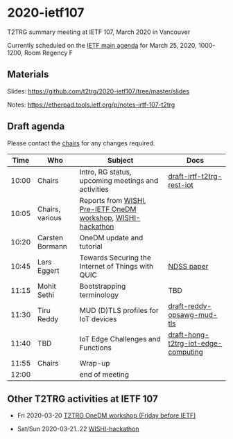 # 2020-ietf107
T2TRG summary meeting at IETF 107, March 2020 in Vancouver

Currently scheduled on the [IETF main agenda][] for March 25, 2020,
1000-1200, Room Regency F

[IETF main agenda]: https://datatracker.ietf.org/meeting/agenda

## Materials

Slides: <https://github.com/t2trg/2020-ietf107/tree/master/slides> 

Notes: <https://etherpad.tools.ietf.org/p/notes-irtf-107-t2trg>

## Draft agenda

Please contact the [chairs][] for any changes required.

|  Time | Who             | Subject                                                                             | Docs                                        |
| ----- | --------------- | ----------------------------------------------------------------------------------- | ------------------------------------------- |
| 10:00 | Chairs          | Intro, RG status, upcoming meetings and activities                                  | [draft-irtf-t2trg-rest-iot][restiot]        |
| 10:05 | Chairs, various | Reports from [WISHI][], [Pre-IETF OneDM workshop][pre107onedm], [WISHI-hackathon][] |                                             |
| 10:20 | Carsten Bormann | OneDM update and tutorial                                                           |                                             |
| 10:45 | Lars Eggert     | Towards Securing the Internet of Things with QUIC                                   | [NDSS paper][quic-iot]                      |
| 11:15 | Mohit Sethi     | Bootstrapping terminology                                                           | TBD                                         |
| 11:30 | Tiru Reddy      | MUD (D)TLS profiles for IoT devices                                                 | [draft-reddy-opsawg-mud-tls][mud-tls]       |
| 11:40 | TBD             | IoT Edge Challenges and Functions                                                   | [draft-hong-t2trg-iot-edge-computing][edge] |
| 11:55 | Chairs          | Wrap-up                                                                             |                                             |
| 12:00 |                 | end of meeting                                                                      |                                             |

[WISHI]: https://github.com/t2trg/wishi/wiki/Agenda-items
[restiot]: https://tools.ietf.org/html/draft-irtf-t2trg-rest-iot
[chairs]: mailto:t2trg-chairs@irtf.org
[iotschemacg]: https://www.w3.org/community/iotschema/
[W3CWoT]: https://www.w3.org/WoT/
[edge]: https://tools.ietf.org/html/draft-hong-t2trg-iot-edge-computing
[youpi]: https://tools.ietf.org/html/draft-petrov-t2trg-youpi
[sboot]: https://tools.ietf.org/html/draft-sarikaya-t2trg-sbootstrapping
[quic-iot]: https://eggert.org/papers/2020-ndss-quic-iot.pdf
[mud-tls]: https://tools.ietf.org/html/draft-reddy-opsawg-mud-tls
[pre107onedm]: https://github.com/t2trg/2020-03-vancouver

## Other T2TRG activities at IETF 107

* Fri 2020-03-20 [T2TRG OneDM workshop (Friday before IETF)][pre107onedm]

* Sat/Sun 2020-03-21..22 [WISHI-hackathon][]


[WISHI-hackathon]: https://github.com/t2trg/wishi/wiki/Preparation:-Hackathon-Planning
[Hackathon]: https://trac.ietf.org/trac/ietf/meeting/wiki/107hackathon#ProjectsIncludedinHackathonaddyourprojectusingthetemplateprovidedatendofprojectlist
